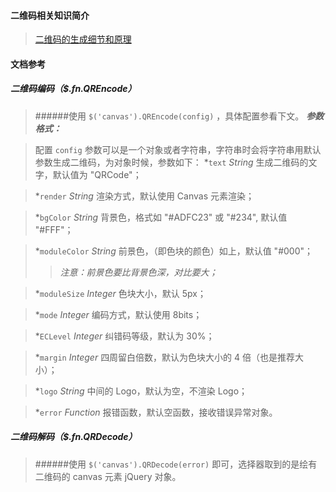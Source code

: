 #### 二维码相关知识简介
>[二维码的生成细节和原理](http://coolshell.cn/articles/10590.html)

#### 文档参考
##### 二维码编码（$.fn.QREncode）
>######使用 `$('canvas').QREncode(config)` ，具体配置参看下文。
>***参数格式：***

>配置 `config` 参数可以是一个对象或者字符串，字符串时会将字符串用默认参数生成二维码，为对象时候，参数如下：
>*`text` _String_
>生成二维码的文字，默认值为 "QRCode"；

>*`render` _String_
>渲染方式，默认使用 Canvas 元素渲染；

>*`bgColor` _String_
>背景色，格式如 "#ADFC23" 或 "#234", 默认值 "#FFF"；

>*`moduleColor` _String_
>前景色，（即色块的颜色）如上，默认值 "#000"；
>>*注意：前景色要比背景色深，对比要大；*

>*`moduleSize` _Integer_
>色块大小，默认 5px；

>*`mode` _Integer_
>编码方式，默认使用 8bits；

>*`ECLevel` _Integer_
>纠错码等级，默认为 30%；

>*`margin` _Integer_
>四周留白倍数，默认为色块大小的 4 倍（也是推荐大小）；

>*`logo` _String_
>中间的 Logo，默认为空，不渲染 Logo；

>*`error` _Function_
>报错函数，默认空函数，接收错误异常对象。

##### 二维码解码（$.fn.QRDecode）
>######使用 `$('canvas').QRDecode(error)` 即可，选择器取到的是绘有二维码的 canvas 元素 jQuery 对象。
